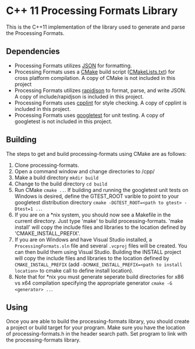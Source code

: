 # C++ 11 Processing Formats Library

This is the C++11 implementation of the library used to generate and parse the Processing Formats.

Dependencies
------

* Processing Formats utilizes [JSON](www.json.org) for formatting.
* Processing Formats uses a [CMake](http://www.cmake.org/) build script ([CMakeLists.txt](CMakeLists.txt)) for cross platform compilation.  A copy of CMake is not included in this project
* Processing Formats utilizes [rapidjson](https://github.com/miloyip/rapidjson) to format, parse, and write JSON.  A copy of include/rapidjson is included in this project.
* Processing Formats uses [cpplint](https://github.com/google/styleguide/tree/gh-pages/cpplint) for style checking.  A copy of cpplint is included in this project.
* Processing Formats uses [googletest](https://github.com/google/googletest) for unit testing.  A copy of googletest is not included in this project.

Building
------

The steps to get and build processing-formats using CMake are as follows:

1. Clone processing-formats.
2. Open a command window and change directories to /cpp/
3. Make a build directory `mkdir build`
4. Change to the build directory `cd build`
5. Run CMake `cmake ..`.  If building and running the googletest unit tests on Windows is desired, define the GTEST_ROOT varible to point to your googletest distribution directory `cmake -DGTEST_ROOT=<path to gtest> -Dtest=1 ..`.
6. If you are on a \*nix system, you should now see a Makefile in the current directory.  Just type 'make' to build processing-formats.  'make install' will copy the include files and libraries to the location defined by 'CMAKE_INSTALL_PREFIX'.
7. If you are on Windows and have Visual Studio installed, a `ProcessingFormats.sln` file and several `.vcproj` files will be created.  You can then build them using Visual Studio.  Building the INSTALL project will copy the include files and libraries to the location defined by `CMAKE_INSTALL_PREFIX` (add `-DCMAKE_INSTALL_PREFIX=<path to install location>` to cmake call to define install location).
8. Note that for \*nix you must generate seperate build directories for x86 vs x64 compilation specifying the appropriate generator `cmake -G <generator> ..`.

Using
------

Once you are able to build the processing-formats library, you should create a project or build target for your program. Make sure you have the location of processing-formats.h in the header search path. Set program to link with the processing-formats library.
